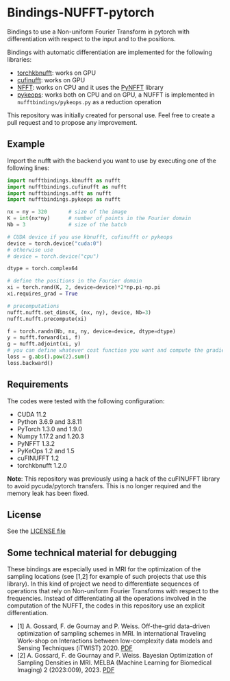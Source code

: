 # Bindings-NUFFT-pytorch

Bindings to use a Non-uniform Fourier Transform in pytorch with differentiation with respect to the input and to the positions.

Bindings with automatic differentiation are implemented for the following libraries:
- [torchkbnufft](https://github.com/mmuckley/torchkbnufft): works on GPU
- [cufinufft](https://github.com/flatironinstitute/cufinufft/): works on GPU
- [NFFT](https://www-user.tu-chemnitz.de/~potts/nfft/): works on CPU and it uses the [PyNFFT](https://github.com/pyNFFT/pyNFFT) library
- [pykeops](https://www.kernel-operations.io/keops/python/installation.html): works both on CPU and on GPU, a NUFFT is implemented in `nufftbindings/pykeops.py` as a reduction operation

This repository was initially created for personal use. Feel free to create a pull request and to propose any improvement.

## Example

Import the nufft with the backend you want to use by executing one of the following lines:
```python
import nufftbindings.kbnufft as nufft
import nufftbindings.cufinufft as nufft
import nufftbindings.nfft as nufft
import nufftbindings.pykeops as nufft
```
```python
nx = ny = 320       # size of the image
K = int(nx*ny)      # number of points in the Fourier domain
Nb = 3              # size of the batch

# CUDA device if you use kbnufft, cufinufft or pykeops
device = torch.device("cuda:0")
# otherwise use
# device = torch.device("cpu")

dtype = torch.complex64

# define the positions in the Fourier domain
xi = torch.rand(K, 2, device=device)*2*np.pi-np.pi
xi.requires_grad = True

# precomputations
nufft.nufft.set_dims(K, (nx, ny), device, Nb=3)
nufft.nufft.precompute(xi)

f = torch.randn(Nb, nx, ny, device=device, dtype=dtype)
y = nufft.forward(xi, f)
g = nufft.adjoint(xi, y)
# you can define whatever cost function you want and compute the gradient with respect to the image f or to xi
loss = g.abs().pow(2).sum()
loss.backward()
```

## Requirements

The codes were tested with the following configuration:

- CUDA 11.2
- Python 3.6.9 and 3.8.11
- PyTorch 1.3.0 and 1.9.0
- Numpy 1.17.2 and 1.20.3
- PyNFFT 1.3.2
- PyKeOps 1.2 and 1.5
- cuFINUFFT 1.2
- torchkbnufft 1.2.0

**Note**: This repository was previously using a hack of the cuFINUFFT library to avoid pycuda/pytorch transfers. This is no longer required and the memory leak has been fixed.

## License

See the [LICENSE file](https://github.com/albangossard/Bindings-NUFFT-pytorch)

## Some technical material for debugging

These bindings are especially used in MRI for the optimization of the sampling locations (see [1,2] for example of such projects that use this library).
In this kind of project we need to differentiate sequences of operations that rely on Non-uniform Fourier Transforms with respect to the frequencies.
Instead of differentiating all the operations involved in the computation of the NUFFT, the codes in this repository use an explicit differentiation.

- [1] A. Gossard, F. de Gournay and P. Weiss. Off-the-grid data-driven optimization of sampling schemes in MRI. In international Traveling Work-shop on Interactions between low-complexity data models and Sensing Techniques (iTWIST) 2020. [PDF](https://arxiv.org/pdf/2010.01817.pdf)
- [2] A. Gossard, F. de Gournay and P. Weiss. Bayesian Optimization of Sampling Densities in MRI. MELBA (Machine Learning for Biomedical Imaging) 2 (2023:009), 2023. [PDF](https://arxiv.org/pdf/2209.07170.pdf)